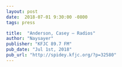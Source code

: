 ```yaml
---
layout: post
date:  2018-07-01 9:30:00 -0800
tags: press

title:  "Anderson, Casey – Radios"
author: "Naysayer"
publisher: "KFJC 89.7 FM"
pub_date: "Jul 1st, 2018"
pub_url: "http://spidey.kfjc.org/?p=32580"
---
```

